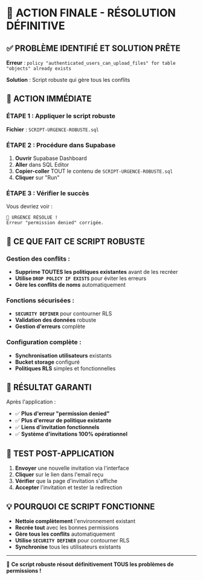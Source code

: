 # 🎯 ACTION FINALE - RÉSOLUTION DÉFINITIVE

## ✅ PROBLÈME IDENTIFIÉ ET SOLUTION PRÊTE

**Erreur** : `policy "authenticated_users_can_upload_files" for table "objects" already exists`

**Solution** : Script robuste qui gère tous les conflits

## 🚀 ACTION IMMÉDIATE

### ÉTAPE 1 : Appliquer le script robuste
**Fichier** : `SCRIPT-URGENCE-ROBUSTE.sql`

### ÉTAPE 2 : Procédure dans Supabase
1. **Ouvrir** Supabase Dashboard
2. **Aller** dans SQL Editor
3. **Copier-coller** TOUT le contenu de `SCRIPT-URGENCE-ROBUSTE.sql`
4. **Cliquer** sur "Run"

### ÉTAPE 3 : Vérifier le succès
Vous devriez voir :
```
🎉 URGENCE RÉSOLUE !
Erreur "permission denied" corrigée.
```

## 🔧 CE QUE FAIT CE SCRIPT ROBUSTE

### Gestion des conflits :
- **Supprime TOUTES les politiques existantes** avant de les recréer
- **Utilise `DROP POLICY IF EXISTS`** pour éviter les erreurs
- **Gère les conflits de noms** automatiquement

### Fonctions sécurisées :
- **`SECURITY DEFINER`** pour contourner RLS
- **Validation des données** robuste
- **Gestion d'erreurs** complète

### Configuration complète :
- **Synchronisation utilisateurs** existants
- **Bucket storage** configuré
- **Politiques RLS** simples et fonctionnelles

## 🎯 RÉSULTAT GARANTI

Après l'application :
- ✅ **Plus d'erreur "permission denied"**
- ✅ **Plus d'erreur de politique existante**
- ✅ **Liens d'invitation fonctionnels**
- ✅ **Système d'invitations 100% opérationnel**

## 🚀 TEST POST-APPLICATION

1. **Envoyer** une nouvelle invitation via l'interface
2. **Cliquer** sur le lien dans l'email reçu
3. **Vérifier** que la page d'invitation s'affiche
4. **Accepter** l'invitation et tester la redirection

## 💡 POURQUOI CE SCRIPT FONCTIONNE

- **Nettoie complètement** l'environnement existant
- **Recrée tout** avec les bonnes permissions
- **Gère tous les conflits** automatiquement
- **Utilise `SECURITY DEFINER`** pour contourner RLS
- **Synchronise** tous les utilisateurs existants

---

🎯 **Ce script robuste résout définitivement TOUS les problèmes de permissions !** 